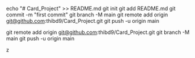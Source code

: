 

echo "# Card_Project" >> README.md
git init
git add README.md
git commit -m "first commit"
git branch -M main
git remote add origin git@github.com:thibd9/Card_Project.git
git push -u origin main

git remote add origin git@github.com:thibd9/Card_Project.git
git branch -M main
git push -u origin main

z